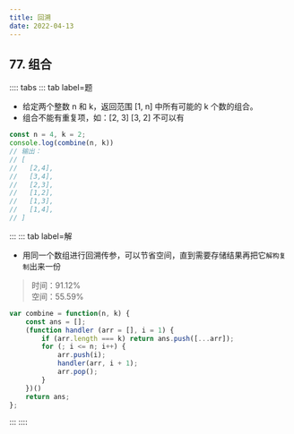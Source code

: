 ```yaml
---
title: 回溯
date: 2022-04-13
---
```

## 77. 组合
:::: tabs
::: tab label=题
* 给定两个整数 n 和 k，返回范围 [1, n] 中所有可能的 k 个数的组合。
* 组合不能有重复项，如：[2, 3] [3, 2] 不可以有
```js
const n = 4, k = 2;
console.log(combine(n, k))
// 输出：
// [
//   [2,4],
//   [3,4],
//   [2,3],
//   [1,2],
//   [1,3],
//   [1,4],
// ]
```
:::
::: tab label=解
* 用同一个数组进行回溯传参，可以节省空间，直到需要存储结果再把它`解构复制`出来一份
>时间：91.12%  
>空间：55.59%
```js
var combine = function(n, k) {
    const ans = [];
    (function handler (arr = [], i = 1) {
        if (arr.length === k) return ans.push([...arr]);
        for (; i <= n; i++) {
            arr.push(i);
            handler(arr, i + 1);
            arr.pop();
        }
    })()
    return ans;
};
```
:::
::::